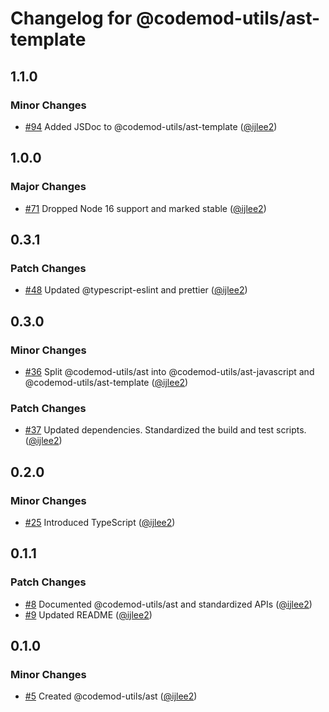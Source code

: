 # Changelog for @codemod-utils/ast-template

## 1.1.0

### Minor Changes

- [#94](https://github.com/ijlee2/codemod-utils/pull/94) Added JSDoc to @codemod-utils/ast-template ([@ijlee2](https://github.com/ijlee2))

## 1.0.0

### Major Changes

- [#71](https://github.com/ijlee2/codemod-utils/pull/71) Dropped Node 16 support and marked stable ([@ijlee2](https://github.com/ijlee2))

## 0.3.1

### Patch Changes

- [#48](https://github.com/ijlee2/codemod-utils/pull/48) Updated @typescript-eslint and prettier ([@ijlee2](https://github.com/ijlee2))

## 0.3.0

### Minor Changes

- [#36](https://github.com/ijlee2/codemod-utils/pull/36) Split @codemod-utils/ast into @codemod-utils/ast-javascript and @codemod-utils/ast-template ([@ijlee2](https://github.com/ijlee2))

### Patch Changes

- [#37](https://github.com/ijlee2/codemod-utils/pull/37) Updated dependencies. Standardized the build and test scripts. ([@ijlee2](https://github.com/ijlee2))

## 0.2.0

### Minor Changes

- [#25](https://github.com/ijlee2/codemod-utils/pull/25) Introduced TypeScript ([@ijlee2](https://github.com/ijlee2))

## 0.1.1

### Patch Changes

- [#8](https://github.com/ijlee2/codemod-utils/pull/8) Documented @codemod-utils/ast and standardized APIs ([@ijlee2](https://github.com/ijlee2))
- [#9](https://github.com/ijlee2/codemod-utils/pull/9) Updated README ([@ijlee2](https://github.com/ijlee2))

## 0.1.0

### Minor Changes

- [#5](https://github.com/ijlee2/codemod-utils/pull/5) Created @codemod-utils/ast ([@ijlee2](https://github.com/ijlee2))
